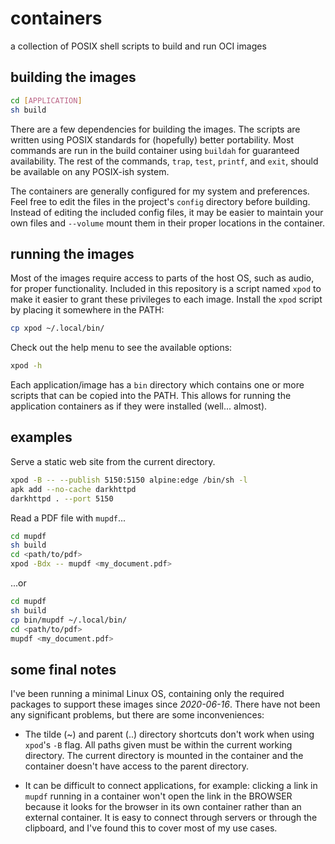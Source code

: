 # containers

a collection of POSIX shell scripts to build and run OCI images

## building the images

```sh
cd [APPLICATION]
sh build
```

There are a few dependencies for building the images. The scripts are
written using POSIX standards for (hopefully) better portability. Most
commands are run in the build container using `buildah` for guaranteed
availability. The rest of the commands, `trap`, `test`, `printf`, and
`exit`, should be available on any POSIX-ish system.

The containers are generally configured for my system and preferences.
Feel free to edit the files in the project's `config` directory before
building. Instead of editing the included config files, it may be easier
to maintain your own files and `--volume` mount them in their proper
locations in the container.

## running the images

Most of the images require access to parts of the host OS, such as
audio, for proper functionality. Included in this repository is a script
named `xpod` to make it easier to grant these privileges to each image.
Install the `xpod` script by placing it somewhere in the PATH:

```sh
cp xpod ~/.local/bin/
```

Check out the help menu to see the available options:

```sh
xpod -h
```

Each application/image has a `bin` directory which contains one or more
scripts that can be copied into the PATH. This allows for running the
application containers as if they were installed (well... almost).

## examples

Serve a static web site from the current directory.

```sh
xpod -B -- --publish 5150:5150 alpine:edge /bin/sh -l
apk add --no-cache darkhttpd
darkhttpd . --port 5150
```

Read a PDF file with `mupdf`...

```sh
cd mupdf
sh build
cd <path/to/pdf>
xpod -Bdx -- mupdf <my_document.pdf>
```

...or

```sh
cd mupdf
sh build
cp bin/mupdf ~/.local/bin/
cd <path/to/pdf>
mupdf <my_document.pdf>
```

## some final notes

I've been running a minimal Linux OS, containing only the required
packages to support these images since _2020-06-16_. There have not been
any significant problems, but there are some inconveniences:

- The tilde (~) and parent (..) directory shortcuts don't work when
  using `xpod`'s `-B` flag. All paths given must be within the current
  working directory. The current directory is mounted in the container
  and the container doesn't have access to the parent directory.

- It can be difficult to connect applications, for example: clicking a
  link in `mupdf` running in a container won't open the link in the
  BROWSER because it looks for the browser in its own container rather
  than an external container. It is easy to connect through servers or
  through the clipboard, and I've found this to cover most of my use
  cases.
